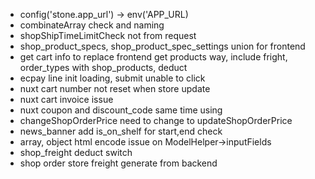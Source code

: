 - config('stone.app_url') -> env('APP_URL)
- combinateArray check and naming
- shopShipTimeLimitCheck not from request
- shop_product_specs, shop_product_spec_settings union for frontend
- get cart info to replace frontend get products way, include fright, order_types with shop_products, deduct
- ecpay line init loading, submit unable to click
- nuxt cart number not reset when store update
- nuxt cart invoice issue
- nuxt coupon and discount_code same time using
- changeShopOrderPrice need to change to updateShopOrderPrice
- news_banner add is_on_shelf for start,end check
- array, object html encode issue on ModelHelper->inputFields
- shop_freight deduct switch
- shop order store freight generate from backend